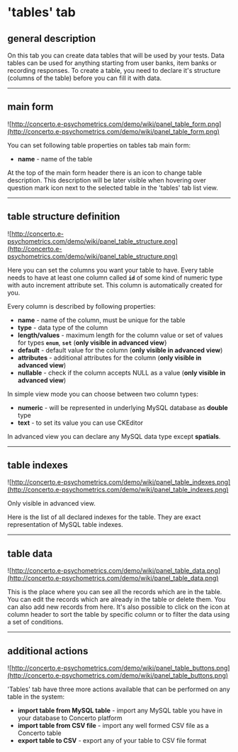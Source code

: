 # 'tables' tab #

## general description ##

On this tab you can create data tables that will be used by your tests. Data tables can be used for anything starting from user banks, item banks or recording responses. To create a table, you need to declare it's structure (columns of the table) before you can fill it with data.


---


## main form ##

![http://concerto.e-psychometrics.com/demo/wiki/panel_table_form.png](http://concerto.e-psychometrics.com/demo/wiki/panel_table_form.png)

You can set following table properties on tables tab main form:

  * **name** - name of the table

At the top of the main form header there is an icon to change table description. This description will be later visible when hovering over question mark icon next to the selected table in the 'tables' tab list view.


---


## table structure definition ##

![http://concerto.e-psychometrics.com/demo/wiki/panel_table_structure.png](http://concerto.e-psychometrics.com/demo/wiki/panel_table_structure.png)

Here you can set the columns you want your table to have. Every table needs to have at least one column called **`id`** of some kind of numeric type with auto increment attribute set. This column is automatically created for you.

Every column is described by following properties:

  * **name** - name of the column, must be unique for the table
  * **type** - data type of the column
  * **length/values** - maximum length for the column value or set of values for types **`enum`**, **`set`** (**only visible in advanced view**}
  * **default** - default value for the column (**only visible in advanced view**)
  * **attributes** - additional attributes for the column (**only visible in advanced view**)
  * **nullable** - check if the column accepts NULL as a value (**only visible in advanced view**)

In simple view mode you can choose between two column types:

  * **numeric** - will be represented in underlying MySQL database as **double** type
  * **text** - to set its value you can use CKEditor

In advanced view you can declare any MySQL data type except **spatials**.


---


## table indexes ##

![http://concerto.e-psychometrics.com/demo/wiki/panel_table_indexes.png](http://concerto.e-psychometrics.com/demo/wiki/panel_table_indexes.png)

Only visible in advanced view.

Here is the list of all declared indexes for the table. They are exact representation of MySQL table indexes.


---


## table data ##

![http://concerto.e-psychometrics.com/demo/wiki/panel_table_data.png](http://concerto.e-psychometrics.com/demo/wiki/panel_table_data.png)

This is the place where you can see all the records which are in the table. You can edit the records which are already in the table or delete them. You can also add new records from here. It's also possible to click on the icon at column header to sort the table by specific column or to filter the data using a set of conditions.


---


## additional actions ##

![http://concerto.e-psychometrics.com/demo/wiki/panel_table_buttons.png](http://concerto.e-psychometrics.com/demo/wiki/panel_table_buttons.png)

'Tables' tab have three more actions available that can be performed on any table in the system:

  * **import table from MySQL table** - import any MySQL table you have in your database to Concerto platform
  * **import table from CSV file** - import any well formed CSV file as a Concerto table
  * **export table to CSV** - export any of your table to CSV file format